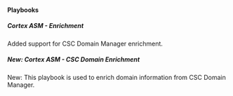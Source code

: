 #### Playbooks

##### Cortex ASM - Enrichment

Added support for CSC Domain Manager enrichment.

##### New: Cortex ASM - CSC Domain Enrichment

New: This playbook is used to enrich domain information from CSC Domain Manager.